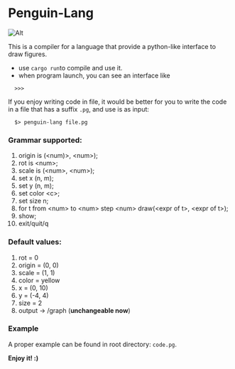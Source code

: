 # Penguin-Lang

![Alt](https://repobeats.axiom.co/api/embed/cb175c078f1bf431ac0ff33baa66579f69b29da3.svg "Repobeats analytics image")

This is a compiler for a language that provide a python-like interface to draw figures.

- use `cargo run`to compile and use it.
- when program launch, you can see an interface like

```shell
  >>>
```

If you enjoy writing code in file, it would be better for you to write the code in a file that has a suffix `.pg`, and
use is as input:

```shell
  $> penguin-lang file.pg
```

### Grammar supported:

1. origin is (\<num)>, \<num>);
2. rot is \<num>;
3. scale is (\<num>, \<num>);
4. set x (n, m);
5. set y (n, m);
6. set color \<c\>;
7. set size n;
8. for t from \<num> to \<num> step \<num> draw(\<expr of t>, \<expr of t>);
9. show;
10. exit/quit/q

### Default values:
1. rot = 0
2. origin = (0, 0)
3. scale = (1, 1)
4. color = yellow
5. x = (0, 10)
6. y = (-4, 4)
7. size = 2
8. output -> /graph (**unchangeable now**)

### Example
A proper example can be found in root directory: `code.pg`.

**Enjoy it! :)**



